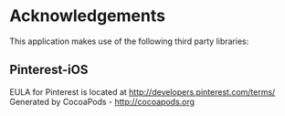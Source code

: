 # Acknowledgements
This application makes use of the following third party libraries:

## Pinterest-iOS

EULA for Pinterest is located at http://developers.pinterest.com/terms/
Generated by CocoaPods - http://cocoapods.org
